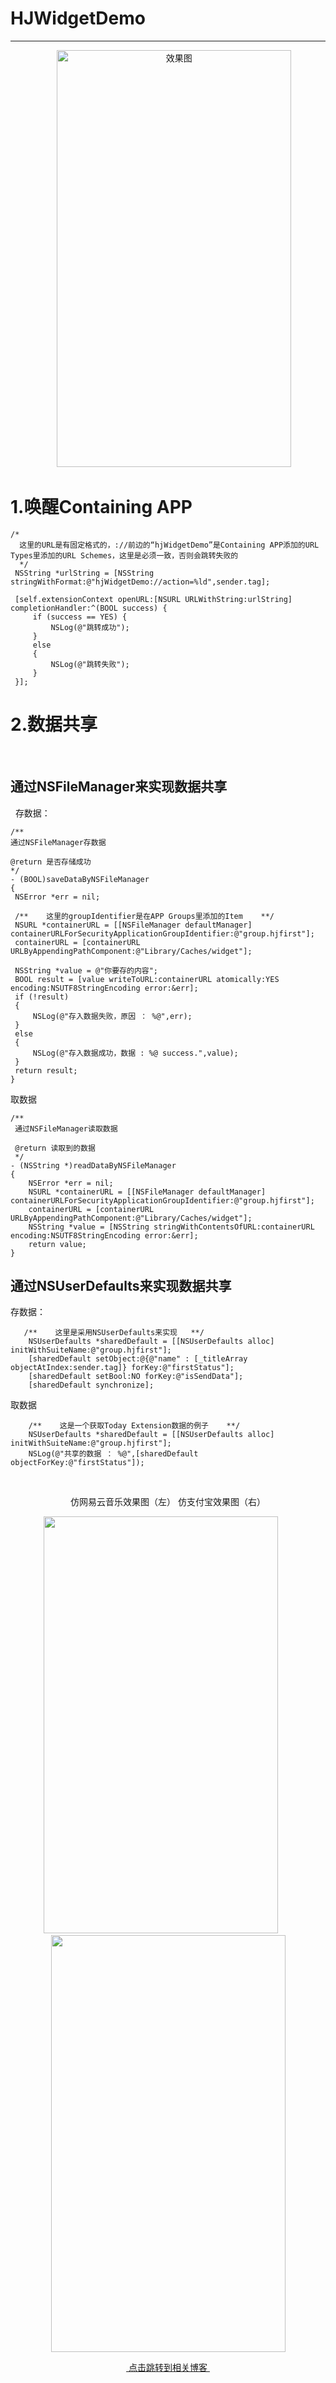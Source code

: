 # HJWidgetDemo
--------------
    
        
   <div align=center>
   
    <img src="https://github.com/HJZone/HJWidgetDemo/blob/master/HJWidgetDemo/screenshots/018.gif" width="375" height="667" alt="效果图"/>

   <div align=left>  
   
    
 # 1.唤醒Containing APP     
   
   ```objc 
   /*
     这里的URL是有固定格式的，://前边的“hjWidgetDemo”是Containing APP添加的URL Types里添加的URL Schemes，这里是必须一致，否则会跳转失败的
     */
    NSString *urlString = [NSString stringWithFormat:@"hjWidgetDemo://action=%ld",sender.tag];
    
    [self.extensionContext openURL:[NSURL URLWithString:urlString] completionHandler:^(BOOL success) {
        if (success == YES) {
            NSLog(@"跳转成功");
        }
        else
        {
            NSLog(@"跳转失败");
        }
    }];
```

# 2.数据共享
   
      
  ## 通过NSFileManager来实现数据共享    
   
   存数据：
   
   ```objc
   /**
 通过NSFileManager存数据

 @return 是否存储成功
 */
- (BOOL)saveDataByNSFileManager
{
    NSError *err = nil;
    
    /**    这里的groupIdentifier是在APP Groups里添加的Item    **/
    NSURL *containerURL = [[NSFileManager defaultManager] containerURLForSecurityApplicationGroupIdentifier:@"group.hjfirst"];
    containerURL = [containerURL URLByAppendingPathComponent:@"Library/Caches/widget"];
    
    NSString *value = @"你要存的内容";
    BOOL result = [value writeToURL:containerURL atomically:YES encoding:NSUTF8StringEncoding error:&err];
    if (!result)
    {
        NSLog(@"存入数据失败，原因 ： %@",err);
    }
    else
    {
        NSLog(@"存入数据成功，数据 : %@ success.",value);
    }
    return result;
}
```
取数据   

```objc
/**
 通过NSFileManager读取数据

 @return 读取到的数据
 */
- (NSString *)readDataByNSFileManager
{
    NSError *err = nil;
    NSURL *containerURL = [[NSFileManager defaultManager] containerURLForSecurityApplicationGroupIdentifier:@"group.hjfirst"];
    containerURL = [containerURL URLByAppendingPathComponent:@"Library/Caches/widget"];
    NSString *value = [NSString stringWithContentsOfURL:containerURL encoding:NSUTF8StringEncoding error:&err];
    return value;
}
```


## 通过NSUserDefaults来实现数据共享    

存数据：
```objc
   /**    这里是采用NSUserDefaults来实现   **/
    NSUserDefaults *sharedDefault = [[NSUserDefaults alloc] initWithSuiteName:@"group.hjfirst"];
    [sharedDefault setObject:@{@"name" : [_titleArray objectAtIndex:sender.tag]} forKey:@"firstStatus"];
    [sharedDefault setBool:NO forKey:@"isSendData"];
    [sharedDefault synchronize];
 ```


取数据   

```objc
    /**    这是一个获取Today Extension数据的例子    **/
    NSUserDefaults *sharedDefault = [[NSUserDefaults alloc] initWithSuiteName:@"group.hjfirst"];
    NSLog(@"共享的数据 ： %@",[sharedDefault objectForKey:@"firstStatus"]);
```




 <div align=center>仿网易云音乐效果图（左）              仿支付宝效果图（右）  
   
<img src="https://github.com/HJZone/HJWidgetDemo/blob/master/HJWidgetDemo/screenshots/012.png" width="375" height="667" >      <img src="https://github.com/HJZone/HJWidgetDemo/blob/master/HJWidgetDemo/screenshots/011.png" width="375" height="667">
   
 
 
    
 [ 点击跳转到相关博客 ](http://blog.csdn.net/drunkard_001/article/details/75393965 )
 

